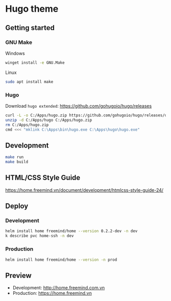 # Hugo theme

## Getting started

### GNU Make

Windows

```bash
winget install -e GNU.Make
```

Linux

```bash
sudo apt install make
```

### Hugo

Download `hugo extended`: https://github.com/gohugoio/hugo/releases

```bash
curl -L -o C:/Apps/hugo.zip https://github.com/gohugoio/hugo/releases/download/v0.95.0/hugo_extended_0.95.0_Windows-64bit.zip
unzip -d C:/Apps/hugo C:/Apps/hugo.zip
rm C:/Apps/hugo.zip
cmd <<< "mklink C:\Apps\bin\hugo.exe C:\Apps\hugo\hugo.exe"
```

## Development

```bash
make run
make build
```

## HTML/CSS Style Guide

https://home.freemind.vn/document/development/htmlcss-style-guide-24/

## Deploy

### Development

```bash
helm install home freemind/home --version 0.2.2-dev -n dev
k describe pvc home-ssh -n dev
```

### Production

```bash
helm install home freemind/home --version -n prod
```

## Preview

- Development: http://home.freemind.com.vn
- Production: https://home.freemind.vn
